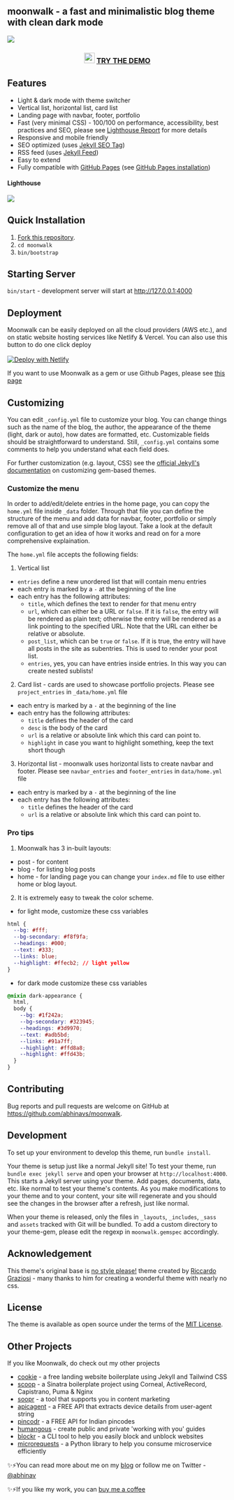 ## moonwalk - a fast and minimalistic blog theme with clean dark mode

<img src="https://raw.githubusercontent.com/abhinavs/moonwalk/master/_screenshots/moonwalk.png" />

<h3 align="center">
  <img src="https://raw.githubusercontent.com/abhinavs/moonwalk/master/logo.png" width="24"/>
<a href="https://abhinavs.github.io/moonwalk/">TRY THE DEMO</a>
</h3>

## Features

- Light & dark mode with theme switcher
- Vertical list, horizontal list, card list
- Landing page with navbar, footer, portfolio
- Fast (very minimal CSS) - 100/100 on performance, accessibility, best practices and SEO, please see [Lighthouse Report](https://raw.githubusercontent.com/abhinavs/moonwalk/master/_screenshots/lighthouse-report.png) for more details
- Responsive and mobile friendly
- SEO optimized (uses [Jekyll SEO Tag](https://github.com/jekyll/jekyll-seo-tag))
- RSS feed (uses [Jekyll Feed](https://github.com/jekyll/jekyll-feed))
- Easy to extend
- Fully compatible with [GitHub Pages](https://pages.github.com/) (see [GitHub Pages installation](#github-pages-installation))

#### Lighthouse

<img src="https://raw.githubusercontent.com/abhinavs/moonwalk/master/_screenshots/lighthouse-report.png" />

## Quick Installation

1. [Fork this repository](https://github.com/abhinavs/moonwalk/fork).
2. `cd moonwalk`
3. `bin/bootstrap`

## Starting Server

`bin/start` - development server will start at http://127.0.0.1:4000

## Deployment

Moonwalk can be easily deployed on all the cloud providers (AWS etc.), and on static website hosting services like Netlify & Vercel. You can also use this button to do one click deploy
<br />
<br />
[![Deploy with Netlify](https://www.netlify.com/img/deploy/button.svg)](https://app.netlify.com/start/deploy?repository=https://github.com/abhinavs/moonwalk)

If you want to use Moonwalk as a gem or use Github Pages, please see [this page](https://github.com/abhinavs/moonwalk/blob/master/github_pages.md)

## Customizing

You can edit `_config.yml` file to customize your blog. You can change things such as the name of the blog, the author, the appearance of the theme (light, dark or auto), how dates are formatted, etc. Customizable fields should be straightforward to understand. Still, `_config.yml` contains some comments to help you understand what each field does.

For further customization (e.g. layout, CSS) see the [official Jekyll's documentation](https://jekyllrb.com/docs/themes/#overriding-theme-defaults) on customizing gem-based themes.

### Customize the menu

In order to add/edit/delete entries in the home page, you can copy the `home.yml` file inside `_data` folder. Through that file you can define the structure of the menu and add data for navbar, footer, portfolio or simply remove all of that and use simple blog layout. Take a look at the default configuration to get an idea of how it works and read on for a more comprehensive explaination.

The `home.yml` file accepts the following fields:

1. Vertical list

- `entries` define a new unordered list that will contain menu entries
- each entry is marked by a `-` at the beginning of the line
- each entry has the following attributes:
  - `title`, which defines the text to render for that menu entry
  - `url`, which can either be a URL or `false`. If it is `false`, the entry will be rendered as plain text; otherwise the entry will be rendered as a link pointing to the specified URL. Note that the URL can either be relative or absolute.
  - `post_list`, which can be `true` or `false`. If it is true, the entry will have all posts in the site as subentries. This is used to render your post list.
  - `entries`, yes, you can have entries inside entries. In this way you can create nested sublists!

2. Card list - cards are used to showcase portfolio projects. Please see `project_entries` in `_data/home.yml` file

- each entry is marked by a `-` at the beginning of the line
- each entry has the following attributes:
  - `title` defines the header of the card
  - `desc` is the body of the card
  - `url` is a relative or absolute link which this card can point to.
  - `highlight` in case you want to highlight something, keep the text short though

3. Horizontal list - moonwalk uses horizontal lists to create navbar and footer. Please see `navbar_entries` and `footer_entries` in `data/home.yml` file

- each entry is marked by a `-` at the beginning of the line
- each entry has the following attributes:
  - `title` defines the header of the card
  - `url` is a relative or absolute link which this card can point to.

### Pro tips

1. Moonwalk has 3 in-built layouts:

- post - for content
- blog - for listing blog posts
- home - for landing page
  you can change your `index.md` file to use either home or blog layout.

2. It is extremely easy to tweak the color scheme.

- for light mode, customize these css variables

```css
html {
  --bg: #fff;
  --bg-secondary: #f8f9fa;
  --headings: #000;
  --text: #333;
  --links: blue;
  --highlight: #ffecb2; // light yellow
}
```

- for dark mode customize these css variables

```css
@mixin dark-appearance {
  html,
  body {
    --bg: #1f242a;
    --bg-secondary: #323945;
    --headings: #3d9970;
    --text: #adb5bd;
    --links: #91a7ff;
    --highlight: #ffd8a8;
    --highlight: #ffd43b;
  }
}
```

## Contributing

Bug reports and pull requests are welcome on GitHub at https://github.com/abhinavs/moonwalk.

## Development

To set up your environment to develop this theme, run `bundle install`.

Your theme is setup just like a normal Jekyll site! To test your theme, run `bundle exec jekyll serve` and open your browser at `http://localhost:4000`. This starts a Jekyll server using your theme. Add pages, documents, data, etc. like normal to test your theme's contents. As you make modifications to your theme and to your content, your site will regenerate and you should see the changes in the browser after a refresh, just like normal.

When your theme is released, only the files in `_layouts`, `_includes`, `_sass` and `assets` tracked with Git will be bundled.
To add a custom directory to your theme-gem, please edit the regexp in `moonwalk.gemspec` accordingly.

## Acknowledgement

This theme's original base is [no style please!](https://github.com/riggraz/no-style-please) theme created by [Riccardo Graziosi](https://riggraz.dev/) - many thanks to him for creating a wonderful theme with nearly no css.

## License

The theme is available as open source under the terms of the [MIT License](https://opensource.org/licenses/MIT).

## Other Projects

If you like Moonwalk, do check out my other projects

- [cookie](https://github.com/abhinavs/cookie) - a free landing website boilerplate using Jekyll and Tailwind CSS
- [scoop](https://github.com/abhinavs/scoop) - a Sinatra boilerplate project using Corneal, ActiveRecord, Capistrano, Puma & Nginx
- [soopr](https://www.soopr.co) - a tool that supports you in content marketing
- [apicagent](https://www.apicagent.com) - a FREE API that extracts device details from user-agent string
- [pincodr](https://pincodr.apiclabs.com) - a FREE API for Indian pincodes
- [humangous](https://www.humangous.co) - create public and private 'working with you' guides
- [blockr](https://www.abhinav.co/blockr) - a CLI tool to help you easily block and unblock websites
- [microrequests](https://www.abhinav.co/microrequests) - a Python library to help you consume microservice efficiently

✨⚡You can read more about me on my [blog](https://www.abhinav.co/about/) or follow me on Twitter - [@abhinav](https://twitter.com/abhinav)

✨⚡If you like my work, you can [buy me a coffee](https://buymeacoffee.com/abhinavs)

